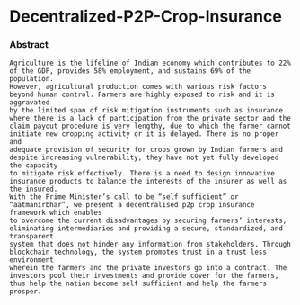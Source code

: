 # Decentralized-P2P-Crop-Insurance

### Abstract
    Agriculture is the lifeline of Indian economy which contributes to 22% of the GDP, provides 58% employment, and sustains 69% of the population. 
    However, agricultural production comes with various risk factors beyond human control. Farmers are highly exposed to risk and it is aggravated 
    by the limited span of risk mitigation instruments such as insurance where there is a lack of participation from the private sector and the 
    claim payout procedure is very lengthy, due to which the farmer cannot initiate new cropping activity or it is delayed. There is no proper and 
    adequate provision of security for crops grown by Indian farmers and despite increasing vulnerability, they have not yet fully developed the capacity
    to mitigate risk effectively. There is a need to design innovative insurance products to balance the interests of the insurer as well as the insured.
    With the Prime Minister’s call to be “self sufficient” or “aatmanirbhar”, we present a decentralised p2p crop insurance framework which enables
    to overcome the current disadvantages by securing farmers’ interests, eliminating intermediaries and providing a secure, standardized, and transparent 
    system that does not hinder any information from stakeholders. Through blockchain technology, the system promotes trust in a trust less environment 
    wherein the farmers and the private investors go into a contract. The investors pool their investments and provide cover for the farmers, 
    thus help the nation become self sufficient and help the farmers prosper.
